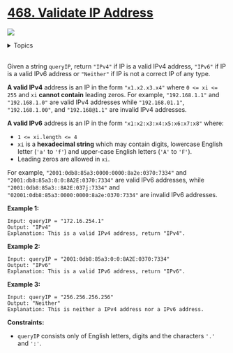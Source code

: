 # [468. Validate IP Address](https://leetcode.cn/problems/validate-ip-address/)

![](https://img.shields.io/badge/Difficulty-Medium-F8AF40.svg)

<details>
<summary>Topics</summary>

* [`String`](https://leetcode.com/tag/string/)

</details>
<br />

Given a string `queryIP`, return `"IPv4"` if IP is a valid IPv4 address, `"IPv6"` if IP is a valid IPv6 address or `"Neither"` if IP is not a correct IP of any type.

**A valid IPv4** address is an IP in the form `"x1.x2.x3.x4"` where `0 <= xi <= 255` and `xi` **cannot contain** leading zeros. For example, `"192.168.1.1"` and `"192.168.1.0"` are valid IPv4 addresses while `"192.168.01.1"`, `"192.168.1.00"`, and `"192.168@1.1"` are invalid IPv4 addresses.

**A valid IPv6** address is an IP in the form `"x1:x2:x3:x4:x5:x6:x7:x8"` where:

 + `1 <= xi.length <= 4`
 + `xi` is a **hexadecimal string** which may contain digits, lowercase English letter (`'a'` to `'f'`) and upper-case English letters (`'A'` to `'F'`).
 + Leading zeros are allowed in `xi`.

For example, `"2001:0db8:85a3:0000:0000:8a2e:0370:7334"` and `"2001:db8:85a3:0:0:8A2E:0370:7334"` are valid IPv6 addresses, while `"2001:0db8:85a3::8A2E:037j:7334"` and `"02001:0db8:85a3:0000:0000:8a2e:0370:7334"` are invalid IPv6 addresses.

**Example 1:**

    Input: queryIP = "172.16.254.1"
    Output: "IPv4"
    Explanation: This is a valid IPv4 address, return "IPv4".

**Example 2:**

    Input: queryIP = "2001:0db8:85a3:0:0:8A2E:0370:7334"
    Output: "IPv6"
    Explanation: This is a valid IPv6 address, return "IPv6".

**Example 3:**

    Input: queryIP = "256.256.256.256"
    Output: "Neither"
    Explanation: This is neither a IPv4 address nor a IPv6 address.

**Constraints:**

+ `queryIP` consists only of English letters, digits and the characters `'.'` and `':'`.
